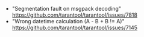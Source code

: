 - "Segmentation fault on msgpack decoding"
https://github.com/tarantool/tarantool/issues/7818
- "Wrong datetime calculation (A - B + B != A)"
https://github.com/tarantool/tarantool/issues/7145
